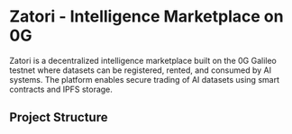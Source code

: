 # Zatori - Intelligence Marketplace on 0G

Zatori is a decentralized intelligence marketplace built on the 0G Galileo testnet where datasets can be registered, rented, and consumed by AI systems. The platform enables secure trading of AI datasets using smart contracts and IPFS storage.

## Project Structure

